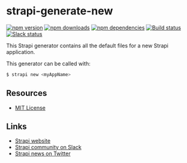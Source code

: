 # strapi-generate-new

[![npm version](https://img.shields.io/npm/v/strapi-generate-new.svg)](https://www.npmjs.org/package/strapi-generate-new)
[![npm downloads](https://img.shields.io/npm/dm/strapi-generate-new.svg)](https://www.npmjs.org/package/strapi-generate-new)
[![npm dependencies](https://david-dm.org/strapi/strapi-generate-new.svg)](https://david-dm.org/strapi/strapi-generate-new)
[![Build status](https://travis-ci.org/strapi/strapi-generate-new.svg?branch=master)](https://travis-ci.org/strapi/strapi-generate-new)
[![Slack status](https://slack.strapi.io/badge.svg)](http://slack.strapi.io)

This Strapi generator contains all the default files for a new Strapi application.

This generator can be called with:

```bash
$ strapi new <myAppName>
```

## Resources

- [MIT License](LICENSE.md)

## Links

- [Strapi website](http://strapi.io/)
- [Strapi community on Slack](http://slack.strapi.io)
- [Strapi news on Twitter](https://twitter.com/strapijs)
